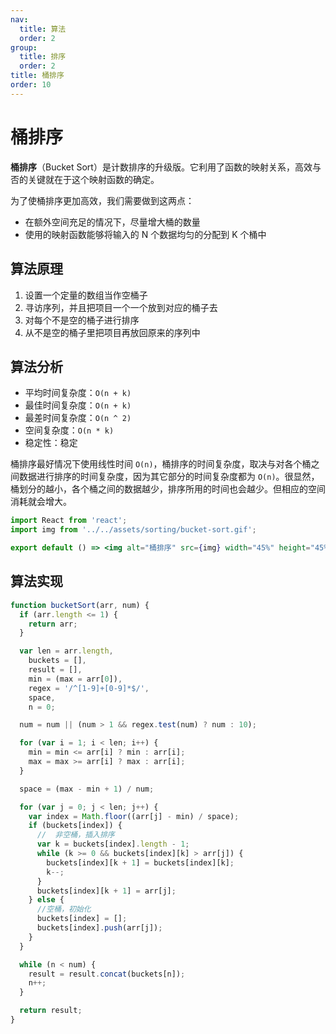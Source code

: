 ```yaml
---
nav:
  title: 算法
  order: 2
group:
  title: 排序
  order: 2
title: 桶排序
order: 10
---
```


# 桶排序

**桶排序**（Bucket Sort）是计数排序的升级版。它利用了函数的映射关系，高效与否的关键就在于这个映射函数的确定。

为了使桶排序更加高效，我们需要做到这两点：

- 在额外空间充足的情况下，尽量增大桶的数量
- 使用的映射函数能够将输入的 N 个数据均匀的分配到 K 个桶中

## 算法原理

1. 设置一个定量的数组当作空桶子
2. 寻访序列，并且把项目一个一个放到对应的桶子去
3. 对每个不是空的桶子进行排序
4. 从不是空的桶子里把项目再放回原来的序列中

## 算法分析

- 平均时间复杂度：`O(n + k)`
- 最佳时间复杂度：`O(n + k)`
- 最差时间复杂度：`O(n ^ 2)`
- 空间复杂度：`O(n * k)`
- 稳定性：稳定

桶排序最好情况下使用线性时间 `O(n)`，桶排序的时间复杂度，取决与对各个桶之间数据进行排序的时间复杂度，因为其它部分的时间复杂度都为 `O(n)`。很显然，桶划分的越小，各个桶之间的数据越少，排序所用的时间也会越少。但相应的空间消耗就会增大。

```jsx | inline
import React from 'react';
import img from '../../assets/sorting/bucket-sort.gif';

export default () => <img alt="桶排序" src={img} width="45%" height="45%" />;
```

## 算法实现

```js
function bucketSort(arr, num) {
  if (arr.length <= 1) {
    return arr;
  }

  var len = arr.length,
    buckets = [],
    result = [],
    min = (max = arr[0]),
    regex = '/^[1-9]+[0-9]*$/',
    space,
    n = 0;

  num = num || (num > 1 && regex.test(num) ? num : 10);

  for (var i = 1; i < len; i++) {
    min = min <= arr[i] ? min : arr[i];
    max = max >= arr[i] ? max : arr[i];
  }

  space = (max - min + 1) / num;

  for (var j = 0; j < len; j++) {
    var index = Math.floor((arr[j] - min) / space);
    if (buckets[index]) {
      //  非空桶，插入排序
      var k = buckets[index].length - 1;
      while (k >= 0 && buckets[index][k] > arr[j]) {
        buckets[index][k + 1] = buckets[index][k];
        k--;
      }
      buckets[index][k + 1] = arr[j];
    } else {
      //空桶，初始化
      buckets[index] = [];
      buckets[index].push(arr[j]);
    }
  }

  while (n < num) {
    result = result.concat(buckets[n]);
    n++;
  }

  return result;
}
```
